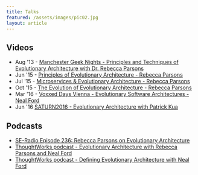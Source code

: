 ```yaml
---
title: Talks
featured: /assets/images/pic02.jpg
layout: article
---
```


## Videos

 - Aug '13 - [Manchester Geek Nights - Principles and Techniques of Evolutionary Architecture with Dr. Rebecca Parsons
](https://www.youtube.com/watch?v=ZIsgHs0w44Y)
 - Jun '15 - [ Principles of Evolutionary Architecture - Rebecca Parsons](https://www.youtube.com/watch?v=T1kwuP_JWrk)
 - Jul '15 - [Microservices & Evolutionary Architecture - Rebecca Parsons](https://www.youtube.com/watch?v=WhHtVUlJNA0)
 - Oct '15 - [The Evolution of Evolutionary Architecture - Rebecca Parsons](https://www.youtube.com/watch?v=dgxr4nEjaFw)
 - Mar '16 - [Voxxed Days Vienna - Evolutionary Software Architectures - Neal Ford](https://www.youtube.com/watch?v=CglSFhwbI3s)
 - Jun '16 [SATURN2016 - Evolutionary Architecture with Patrick Kua](https://www.youtube.com/watch?v=XSrLU4TOoxA)

## Podcasts

 - [SE-Radio Episode 236: Rebecca Parsons on Evolutionary Architecture](http://www.se-radio.net/2015/08/se-radio-episode-236-rebecca-parsons-on-evolutionary-architecture/)
 - [ThoughtWorks podcast - Evolutionary Architecture with Rebecca Parsons and Neal Ford](https://soundcloud.com/thoughtworks/evolutionary-architecture-with-rebecca-parsons-and-neal-ford)
 - [ThoughtWorks podcast - Defining Evolutionary Architecture with Neal Ford](https://soundcloud.com/thoughtworks/defining-evolutionary-architecture-with-neal-ford)